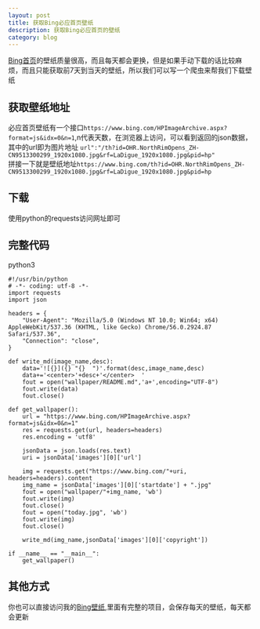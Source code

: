 ```yaml
---
layout: post
title: 获取Bing必应首页壁纸
description: 获取Bing必应首页的壁纸
category: blog
---
```

[Bing首页](https://www.bing.com)的壁纸质量很高，而且每天都会更换，但是如果手动下载的话比较麻烦，而且只能获取前7天到当天的壁纸，所以我们可以写一个爬虫来帮我们下载壁纸  <!-- more -->
## 获取壁纸地址  
必应首页壁纸有一个接口`https://www.bing.com/HPImageArchive.aspx?format=js&idx=0&n=1`,n代表天数，在浏览器上访问，可以看到返回的json数据，其中的url即为图片地址
`url":"/th?id=OHR.NorthRimOpens_ZH-CN9513300299_1920x1080.jpg&rf=LaDigue_1920x1080.jpg&pid=hp"`  
拼接一下就是壁纸地址`https://www.bing.com/th?id=OHR.NorthRimOpens_ZH-CN9513300299_1920x1080.jpg&rf=LaDigue_1920x1080.jpg&pid=hp`  
## 下载  
使用python的requests访问网址即可  
## 完整代码  
python3
```
#!/usr/bin/python
# -*- coding: utf-8 -*-
import requests
import json

headers = {
    "User-Agent": "Mozilla/5.0 (Windows NT 10.0; Win64; x64) AppleWebKit/537.36 (KHTML, like Gecko) Chrome/56.0.2924.87 Safari/537.36",
    "Connection": "close",
}

def write_md(image_name,desc):
    data='![{}]({} "{}  ")'.format(desc,image_name,desc)
    data+='<center>'+desc+'</center>  '
    fout = open("wallpaper/README.md",'a+',encoding="UTF-8")
    fout.write(data)
    fout.close()

def get_wallpaper():
    url = "https://www.bing.com/HPImageArchive.aspx?format=js&idx=0&n=1"
    res = requests.get(url, headers=headers)
    res.encoding = 'utf8'

    jsonData = json.loads(res.text)
    uri = jsonData['images'][0]['url']

    img = requests.get("https://www.bing.com/"+uri, headers=headers).content
    img_name = jsonData['images'][0]['startdate'] + ".jpg"
    fout = open("wallpaper/"+img_name, 'wb')
    fout.write(img)
    fout.close()
    fout = open("today.jpg", 'wb')
    fout.write(img)
    fout.close()

    write_md(img_name,jsonData['images'][0]['copyright'])

if __name__ == "__main__":
    get_wallpaper()

```  
## 其他方式
你也可以直接访问我的[Bing壁纸](https://github.com/Mouleon/Bing_Wallpaper),里面有完整的项目，会保存每天的壁纸，每天都会更新
